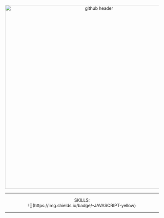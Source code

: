 <div align="center">

<img src="https://www.google.com/url?sa=i&url=https%3A%2F%2Fwww.xtrafondos.com%2Fwallpaper%2F3840x2160%2F5487-comer-dormir-codificar-repetir.html&psig=AOvVaw1VfYJFIr4L3mQSNC3oAEb9&ust=1628109923844000&source=images&cd=vfe&ved=0CAsQjRxqFwoTCLj696TclfICFQAAAAAdAAAAABAI" alt="github header" width="600"/>
<hr>
SKILLS:
<br>
  ![](https://img.shields.io/badge/-JAVASCRIPT-yellow)
<br>
<hr>
</div>
